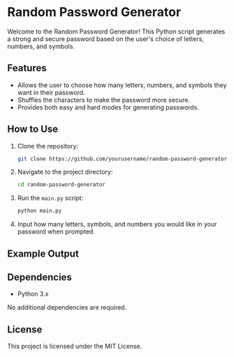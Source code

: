 # Random Password Generator

Welcome to the Random Password Generator! This Python script generates a strong and secure password based on the user's choice of letters, numbers, and symbols.

## Features
- Allows the user to choose how many letters, numbers, and symbols they want in their password.
- Shuffles the characters to make the password more secure.
- Provides both easy and hard modes for generating passwords.

## How to Use
1. Clone the repository:
    ```bash
    git clone https://github.com/yourusername/random-password-generator.git
    ```
2. Navigate to the project directory:
    ```bash
    cd random-password-generator
    ```
3. Run the `main.py` script:
    ```bash
    python main.py
    ```

4. Input how many letters, symbols, and numbers you would like in your password when prompted.

## Example Output


## Dependencies
- Python 3.x

No additional dependencies are required.

## License
This project is licensed under the MIT License.

